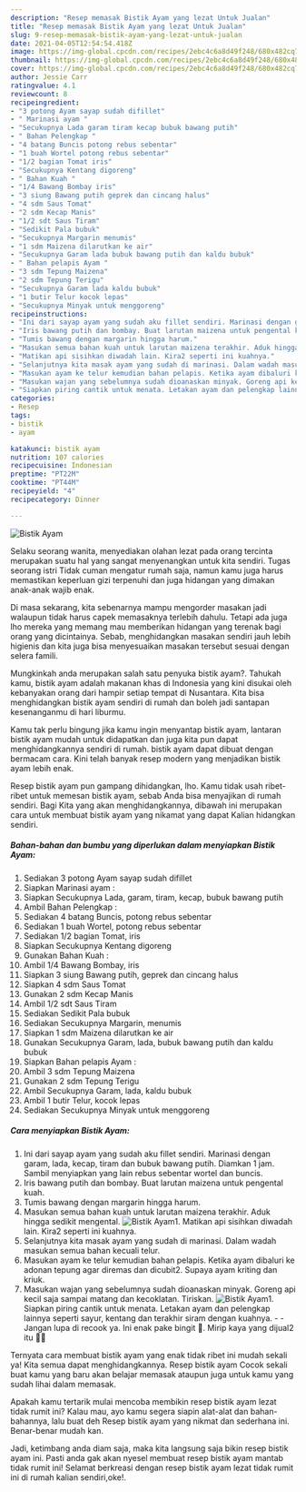 ```yaml
---
description: "Resep memasak Bistik Ayam yang lezat Untuk Jualan"
title: "Resep memasak Bistik Ayam yang lezat Untuk Jualan"
slug: 9-resep-memasak-bistik-ayam-yang-lezat-untuk-jualan
date: 2021-04-05T12:54:54.418Z
image: https://img-global.cpcdn.com/recipes/2ebc4c6a8d49f248/680x482cq70/bistik-ayam-foto-resep-utama.jpg
thumbnail: https://img-global.cpcdn.com/recipes/2ebc4c6a8d49f248/680x482cq70/bistik-ayam-foto-resep-utama.jpg
cover: https://img-global.cpcdn.com/recipes/2ebc4c6a8d49f248/680x482cq70/bistik-ayam-foto-resep-utama.jpg
author: Jessie Carr
ratingvalue: 4.1
reviewcount: 8
recipeingredient:
- "3 potong Ayam sayap sudah difillet"
- " Marinasi ayam "
- "Secukupnya Lada garam tiram kecap bubuk bawang putih"
- " Bahan Pelengkap "
- "4 batang Buncis potong rebus sebentar"
- "1 buah Wortel potong rebus sebentar"
- "1/2 bagian Tomat iris"
- "Secukupnya Kentang digoreng"
- " Bahan Kuah "
- "1/4 Bawang Bombay iris"
- "3 siung Bawang putih geprek dan cincang halus"
- "4 sdm Saus Tomat"
- "2 sdm Kecap Manis"
- "1/2 sdt Saus Tiram"
- "Sedikit Pala bubuk"
- "Secukupnya Margarin menumis"
- "1 sdm Maizena dilarutkan ke air"
- "Secukupnya Garam lada bubuk bawang putih dan kaldu bubuk"
- " Bahan pelapis Ayam "
- "3 sdm Tepung Maizena"
- "2 sdm Tepung Terigu"
- "Secukupnya Garam lada kaldu bubuk"
- "1 butir Telur kocok lepas"
- "Secukupnya Minyak untuk menggoreng"
recipeinstructions:
- "Ini dari sayap ayam yang sudah aku fillet sendiri. Marinasi dengan garam, lada, kecap, tiram dan bubuk bawang putih. Diamkan 1 jam. Sambil menyiapkan yang lain rebus sebentar wortel dan buncis."
- "Iris bawang putih dan bombay. Buat larutan maizena untuk pengental kuah."
- "Tumis bawang dengan margarin hingga harum."
- "Masukan semua bahan kuah untuk larutan maizena terakhir. Aduk hingga sedikit mengental."
- "Matikan api sisihkan diwadah lain. Kira2 seperti ini kuahnya."
- "Selanjutnya kita masak ayam yang sudah di marinasi. Dalam wadah masukan semua bahan kecuali telur."
- "Masukan ayam ke telur kemudian bahan pelapis. Ketika ayam dibaluri ke adonan tepung agar diremas dan dicubit2. Supaya ayam kriting dan kriuk."
- "Masukan wajan yang sebelumnya sudah dioanaskan minyak. Goreng api kecil saja sampai matang dan kecoklatan. Tiriskan."
- "Siapkan piring cantik untuk menata. Letakan ayam dan pelengkap lainnya seperti sayur, kentang dan terakhir siram dengan kuahnya.   Jangan lupa di recook ya. Ini enak pake bingit 🤩. Mirip kaya yang dijual2 itu 🤭😂"
categories:
- Resep
tags:
- bistik
- ayam

katakunci: bistik ayam 
nutrition: 107 calories
recipecuisine: Indonesian
preptime: "PT22M"
cooktime: "PT44M"
recipeyield: "4"
recipecategory: Dinner

---
```



![Bistik Ayam](https://img-global.cpcdn.com/recipes/2ebc4c6a8d49f248/680x482cq70/bistik-ayam-foto-resep-utama.jpg)

Selaku seorang wanita, menyediakan olahan lezat pada orang tercinta merupakan suatu hal yang sangat menyenangkan untuk kita sendiri. Tugas seorang istri Tidak cuman mengatur rumah saja, namun kamu juga harus memastikan keperluan gizi terpenuhi dan juga hidangan yang dimakan anak-anak wajib enak.

Di masa  sekarang, kita sebenarnya mampu mengorder masakan jadi walaupun tidak harus capek memasaknya terlebih dahulu. Tetapi ada juga lho mereka yang memang mau memberikan hidangan yang terenak bagi orang yang dicintainya. Sebab, menghidangkan masakan sendiri jauh lebih higienis dan kita juga bisa menyesuaikan masakan tersebut sesuai dengan selera famili. 



Mungkinkah anda merupakan salah satu penyuka bistik ayam?. Tahukah kamu, bistik ayam adalah makanan khas di Indonesia yang kini disukai oleh kebanyakan orang dari hampir setiap tempat di Nusantara. Kita bisa menghidangkan bistik ayam sendiri di rumah dan boleh jadi santapan kesenanganmu di hari liburmu.

Kamu tak perlu bingung jika kamu ingin menyantap bistik ayam, lantaran bistik ayam mudah untuk didapatkan dan juga kita pun dapat menghidangkannya sendiri di rumah. bistik ayam dapat dibuat dengan bermacam cara. Kini telah banyak resep modern yang menjadikan bistik ayam lebih enak.

Resep bistik ayam pun gampang dihidangkan, lho. Kamu tidak usah ribet-ribet untuk memesan bistik ayam, sebab Anda bisa menyajikan di rumah sendiri. Bagi Kita yang akan menghidangkannya, dibawah ini merupakan cara untuk membuat bistik ayam yang nikamat yang dapat Kalian hidangkan sendiri.

<!--inarticleads1-->

##### Bahan-bahan dan bumbu yang diperlukan dalam menyiapkan Bistik Ayam:

1. Sediakan 3 potong Ayam sayap sudah difillet
1. Siapkan  Marinasi ayam :
1. Siapkan Secukupnya Lada, garam, tiram, kecap, bubuk bawang putih
1. Ambil  Bahan Pelengkap :
1. Sediakan 4 batang Buncis, potong rebus sebentar
1. Sediakan 1 buah Wortel, potong rebus sebentar
1. Sediakan 1/2 bagian Tomat, iris
1. Siapkan Secukupnya Kentang digoreng
1. Gunakan  Bahan Kuah :
1. Ambil 1/4 Bawang Bombay, iris
1. Siapkan 3 siung Bawang putih, geprek dan cincang halus
1. Siapkan 4 sdm Saus Tomat
1. Gunakan 2 sdm Kecap Manis
1. Ambil 1/2 sdt Saus Tiram
1. Sediakan Sedikit Pala bubuk
1. Sediakan Secukupnya Margarin, menumis
1. Siapkan 1 sdm Maizena dilarutkan ke air
1. Gunakan Secukupnya Garam, lada, bubuk bawang putih dan kaldu bubuk
1. Siapkan  Bahan pelapis Ayam :
1. Ambil 3 sdm Tepung Maizena
1. Gunakan 2 sdm Tepung Terigu
1. Ambil Secukupnya Garam, lada, kaldu bubuk
1. Ambil 1 butir Telur, kocok lepas
1. Sediakan Secukupnya Minyak untuk menggoreng




<!--inarticleads2-->

##### Cara menyiapkan Bistik Ayam:

1. Ini dari sayap ayam yang sudah aku fillet sendiri. Marinasi dengan garam, lada, kecap, tiram dan bubuk bawang putih. Diamkan 1 jam. Sambil menyiapkan yang lain rebus sebentar wortel dan buncis.
1. Iris bawang putih dan bombay. Buat larutan maizena untuk pengental kuah.
1. Tumis bawang dengan margarin hingga harum.
1. Masukan semua bahan kuah untuk larutan maizena terakhir. Aduk hingga sedikit mengental.
<img src="//assets-global.cpcdn.com/assets/icons/button_play-2c75c40dde080a61004c1f40b05d8f140eaff45d7e9e6481dc71c63d2e7c4909.png" alt="Bistik Ayam">1. Matikan api sisihkan diwadah lain. Kira2 seperti ini kuahnya.
1. Selanjutnya kita masak ayam yang sudah di marinasi. Dalam wadah masukan semua bahan kecuali telur.
1. Masukan ayam ke telur kemudian bahan pelapis. Ketika ayam dibaluri ke adonan tepung agar diremas dan dicubit2. Supaya ayam kriting dan kriuk.
1. Masukan wajan yang sebelumnya sudah dioanaskan minyak. Goreng api kecil saja sampai matang dan kecoklatan. Tiriskan.
<img src="//assets-global.cpcdn.com/assets/icons/button_play-2c75c40dde080a61004c1f40b05d8f140eaff45d7e9e6481dc71c63d2e7c4909.png" alt="Bistik Ayam">1. Siapkan piring cantik untuk menata. Letakan ayam dan pelengkap lainnya seperti sayur, kentang dan terakhir siram dengan kuahnya.  -  - Jangan lupa di recook ya. Ini enak pake bingit 🤩. Mirip kaya yang dijual2 itu 🤭😂




Ternyata cara membuat bistik ayam yang enak tidak ribet ini mudah sekali ya! Kita semua dapat menghidangkannya. Resep bistik ayam Cocok sekali buat kamu yang baru akan belajar memasak ataupun juga untuk kamu yang sudah lihai dalam memasak.

Apakah kamu tertarik mulai mencoba membikin resep bistik ayam lezat tidak rumit ini? Kalau mau, ayo kamu segera siapin alat-alat dan bahan-bahannya, lalu buat deh Resep bistik ayam yang nikmat dan sederhana ini. Benar-benar mudah kan. 

Jadi, ketimbang anda diam saja, maka kita langsung saja bikin resep bistik ayam ini. Pasti anda gak akan nyesel membuat resep bistik ayam mantab tidak rumit ini! Selamat berkreasi dengan resep bistik ayam lezat tidak rumit ini di rumah kalian sendiri,oke!.

